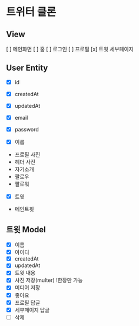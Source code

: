 # 트위터 클론

 ## View

 [ ] 메인화면
 [ ] 홈
 [ ] 로그인
 [ ] 프로필
 [x] 트윗 세부페이지

 ## User Entity
 - [x] id
 - [x] createdAt
 - [x] updatedAt
 - [x] email
 - [x] password

 - [x] 이름
 - 프로필 사진
 - 헤더 사진
 - 자기소개
 - 팔로우
 - 팔로워
 - [x] 트윗
 - 메인트윗

 ## 트윗 Model
 - [x] 이름
 - [x] 아이디
 - [x] createdAt
 - [x] updatedAt
 - [x] 트윗 내용
 - [x] 사진 저장(multer) !한장만 가능
 - [x] 미디어 저장
 - [x] 좋아요
 - [x] 프로필 답글
 - [x] 세부페이지 답글
 - [ ] 삭제
